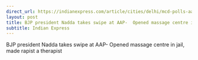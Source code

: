 ```yaml
---
direct_url: https://indianexpress.com/article/cities/delhi/mcd-polls-aap-govt-interests-common-man-delhi-bjp-chief-nadda-8292874/
layout: post
title: BJP president Nadda takes swipe at AAP-  Opened massage centre in jail, made rapist a therapist
subtitle: Indian Express
---
```


BJP president Nadda takes swipe at AAP-  Opened massage centre in jail, made rapist a therapist